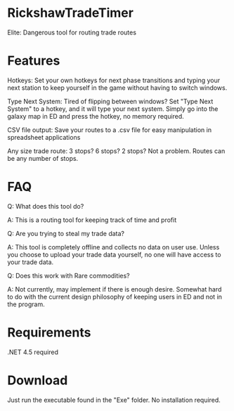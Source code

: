 RickshawTradeTimer
==================

Elite: Dangerous tool for routing trade routes

Features
==================

Hotkeys: 
  Set your own hotkeys for next phase transitions and typing your next station to keep yourself in the game without having to switch windows.

Type Next System:
  Tired of flipping between windows? Set "Type Next System" to a hotkey, and it will type your next system. Simply go into the galaxy map in ED and press the hotkey, no memory required.
  
CSV file output:
  Save your routes to a .csv file for easy manipulation in spreadsheet applications
  
Any size trade route:
  3 stops? 6 stops? 2 stops? Not a problem. Routes can be any number of stops.

FAQ
==================

Q: What does this tool do?

A: This is a routing tool for keeping track of time and profit


Q: Are you trying to steal my trade data?

A: This tool is completely offline and collects no data on user use. Unless you choose to upload your trade data yourself, no one will have access to your trade data.


Q: Does this work with Rare commodities?

A: Not currently, may implement if there is enough desire. Somewhat hard to do with the current design philosophy of keeping users in ED and not in the program.

Requirements
==================

.NET 4.5 required

Download
==================

Just run the executable found in the "Exe" folder. No installation required.

